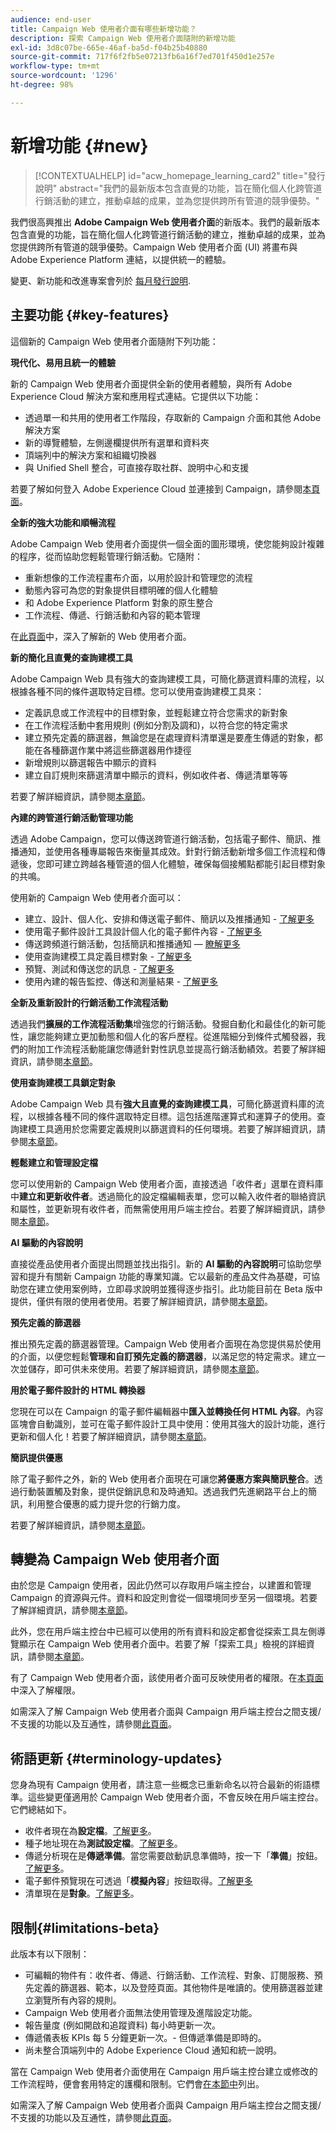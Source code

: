 ```yaml
---
audience: end-user
title: Campaign Web 使用者介面有哪些新增功能？
description: 探索 Campaign Web 使用者介面隨附的新增功能
exl-id: 3d8c07be-665e-46af-ba5d-f04b25b40880
source-git-commit: 717f6f2fb5e07213fb6a16f7ed701f450d1e257e
workflow-type: tm+mt
source-wordcount: '1296'
ht-degree: 98%

---
```



# 新增功能 {#new}

>[!CONTEXTUALHELP]
>id="acw_homepage_learning_card2"
>title="發行說明"
>abstract="我們的最新版本包含直覺的功能，旨在簡化個人化跨管道行銷活動的建立，推動卓越的成果，並為您提供跨所有管道的競爭優勢。"

我們很高興推出 **Adobe Campaign Web 使用者介面**&#x200B;的新版本。我們的最新版本包含直覺的功能，旨在簡化個人化跨管道行銷活動的建立，推動卓越的成果，並為您提供跨所有管道的競爭優勢。Campaign Web 使用者介面 (UI) 將畫布與 Adobe Experience Platform 連結，以提供統一的體驗。

變更、新功能和改進專案會列於 [每月發行說明](release-notes.md).


## 主要功能 {#key-features}

這個新的 Campaign Web 使用者介面隨附下列功能：

**現代化、易用且統一的體驗**

新的 Campaign Web 使用者介面提供全新的使用者體驗，與所有 Adobe Experience Cloud 解決方案和應用程式連結。它提供以下功能：

* 透過單一和共用的使用者工作階段，存取新的 Campaign 介面和其他 Adobe 解決方案
* 新的導覽體驗，左側邊欄提供所有選單和資料夾
* 頂端列中的解決方案和組織切換器
* 與 Unified Shell 整合，可直接存取社群、說明中心和支援

若要了解如何登入 Adobe Experience Cloud 並連接到 Campaign，請參閱[本頁面](../get-started/connect-to-campaign.md)。


**全新的強大功能和順暢流程**

Adobe Campaign Web 使用者介面提供一個全面的圖形環境，使您能夠設計複雜的程序，從而協助您輕鬆管理行銷活動。它隨附：

* 重新想像的工作流程畫布介面，以用於設計和管理您的流程
* 動態內容可為您的對象提供目標明確的個人化體驗
* 和 Adobe Experience Platform 對象的原生整合
* 工作流程、傳遞、行銷活動和內容的範本管理

在[此頁面](../get-started/user-interface.md)中，深入了解新的 Web 使用者介面。

**新的簡化且直覺的查詢建模工具**

Adobe Campaign Web 具有強大的查詢建模工具，可簡化篩選資料庫的流程，以根據各種不同的條件選取特定目標。您可以使用查詢建模工具來：

* 定義訊息或工作流程中的目標對象，並輕鬆建立符合您需求的新對象
* 在工作流程活動中套用規則 (例如分割及調和)，以符合您的特定需求
* 建立預先定義的篩選器，無論您是在處理資料清單還是要產生傳遞的對象，都能在各種篩選作業中將這些篩選器用作捷徑
* 新增規則以篩選報告中顯示的資料
* 建立自訂規則來篩選清單中顯示的資料，例如收件者、傳遞清單等等

若要了解詳細資訊，請參閱[本章節](../query/query-modeler-overview.md)。


**內建的跨管道行銷活動管理功能**

透過 Adobe Campaign，您可以傳送跨管道行銷活動，包括電子郵件、簡訊、推播通知，並使用各種專屬報告來衡量其成效。針對行銷活動新增多個工作流程和傳遞後，您即可建立跨越各種管道的個人化體驗，確保每個接觸點都能引起目標對象的共鳴。

使用新的 Campaign Web 使用者介面可以：

* 建立、設計、個人化、安排和傳送電子郵件、簡訊以及推播通知 - [了解更多](../msg/gs-messages.md)
* 使用電子郵件設計工具設計個人化的電子郵件內容 - [了解更多](../email/edit-content.md)
* 傳送跨頻道行銷活動，包括簡訊和推播通知 —  [瞭解更多](../workflows/activities/channels.md)
* 使用查詢建模工具定義目標對象 - [了解更多](../audience/about-recipients.md)
* 預覽、測試和傳送您的訊息 - [了解更多](../monitor/prepare-send.md)
* 使用內建的報告監控、傳送和測量結果 - [了解更多](../reporting/delivery-reports.md)



**全新及重新設計的行銷活動工作流程活動**

透過我們&#x200B;**擴展的工作流程活動集**&#x200B;增強您的行銷活動。發掘自動化和最佳化的新可能性，讓您能夠建立更加動態和個人化的客戶歷程。從進階細分到條件式觸發器，我們的附加工作流程活動能讓您傳遞針對性訊息並提高行銷活動績效。若要了解詳細資訊，請參閱[本章節](../workflows/gs-workflows.md)。


**使用查詢建模工具鎖定對象**

Adobe Campaign Web 具有&#x200B;**強大且直覺的查詢建模工具**，可簡化篩選資料庫的流程，以根據各種不同的條件選取特定目標。這包括進階運算式和運算子的使用。查詢建模工具適用於您需要定義規則以篩選資料的任何環境。若要了解詳細資訊，請參閱[本章節](../query/query-modeler-overview.md)。

**輕鬆建立和管理設定檔**

您可以使用新的 Campaign Web 使用者介面，直接透過「收件者」選單在資料庫中&#x200B;**建立和更新收件者**。透過簡化的設定檔編輯表單，您可以輸入收件者的聯絡資訊和屬性，並更新現有收件者，而無需使用用戶端主控台。若要了解詳細資訊，請參閱[本章節](../audience/about-recipients.md)。

<!--
* Adobe Experience Manager (AEM) Integration
    
    With our AEM integration extended to web UI, you can easily manage assets and synchronize full HTML templates, empowering you to create captivating digital experiences without any hassle. 
    
    Elevate and streamline your content management capabilities on the web UI with this integration to boost productivity.
-->
<!--
* **Gen AI for Email content**

    Say goodbye to manual content creation and hello to efficient, data-driven campaigns with the power of Gen AI.  Our Gen AI technology utilizes advanced algorithms to **generate highly engaging and personalized content**. Drive higher open rates, click-through rates, and conversions with Gen AI's intelligent content generation. Stay ahead of the competition and elevate your email marketing game with Gen AI on email content.

    Learn more in [this section](../email/generative-gs.md).
-->

**AI 驅動的內容說明**

直接從產品使用者介面提出問題並找出指引。新的 **AI 驅動的內容說明**&#x200B;可協助您學習和提升有關新 Campaign 功能的專業知識。它以最新的產品文件為基礎，可協助您在建立使用案例時，立即尋求說明並獲得逐步指引。此功能目前在 Beta 版中提供，僅供有限的使用者使用。若要了解詳細資訊，請參閱[本章節](../get-started/using-ai.md)。

**預先定義的篩選器**

推出預先定義的篩選器管理。Campaign Web 使用者介面現在為您提供易於使用的介面，以便您輕鬆&#x200B;**管理和自訂預先定義的篩選器**，以滿足您的特定需求。建立一次並儲存，即可供未來使用。若要了解詳細資訊，請參閱[本章節](../get-started/predefined-filters.md)。

**用於電子郵件設計的 HTML 轉換器**

您現在可以在 Campaign 的電子郵件編輯器中&#x200B;**匯入並轉換任何 HTML 內容**。內容區塊會自動識別，並可在電子郵件設計工具中使用：使用其強大的設計功能，進行更新和個人化！若要了解詳細資訊，請參閱[本章節](../email/existing-content.md)。


**簡訊提供優惠**

除了電子郵件之外，新的 Web 使用者介面現在可讓您&#x200B;**將優惠方案與簡訊整合**。透過行動裝置觸及對象，提供促銷訊息和及時通知。透過我們先進網路平台上的簡訊，利用整合優惠的威力提升您的行銷力度。

若要了解詳細資訊，請參閱[本章節](../msg/offers.md)。

## 轉變為 Campaign Web 使用者介面

由於您是 Campaign 使用者，因此仍然可以存取用戶端主控台，以建置和管理 Campaign 的資源與元件。資料和設定則會從一個環境同步至另一個環境。若要了解詳細資訊，請參閱[本章節](../get-started/get-started.md#ac-client)。

此外，您在用戶端主控台中已經可以使用的所有資料和設定都會從探索工具左側導覽顯示在 Campaign Web 使用者介面中。若要了解「探索工具」檢視的詳細資訊，請參閱[本章節](../get-started/user-interface.md#user-interface-explorer)。

有了 Campaign Web 使用者介面，該使用者介面可反映使用者的權限。在[本頁面](../get-started/permissions.md)中深入了解權限。

如需深入了解 Campaign Web 使用者介面與 Campaign 用戶端主控台之間支援/不支援的功能以及互通性，請參閱[此頁面](../get-started/capability-matrix.md)。

## 術語更新 {#terminology-updates}

您身為現有 Campaign 使用者，請注意一些概念已重新命名以符合最新的術語標準。這些變更僅適用於 Campaign Web 使用者介面，不會反映在用戶端主控台。它們總結如下。

* 收件者現在為&#x200B;**設定檔**。[了解更多](../audience/gs-audiences-recipients.md)。
* 種子地址現在為&#x200B;**測試設定檔**。[了解更多](../preview-test/test-deliveries.md)。
* 傳遞分析現在是&#x200B;**傳遞準備**。當您需要啟動訊息準備時，按一下「**準備**」按鈕。[了解更多](../monitor/prepare-send.md)。
* 電子郵件預覽現在可透過「**模擬內容**」按鈕取得。[了解更多](../preview-test/preview-test.md)
* 清單現在是&#x200B;**對象**。[了解更多](../audience/gs-audiences-recipients.md)。

## 限制{#limitations-beta}

此版本有以下限制：

* 可編輯的物件有：收件者、傳遞、行銷活動、工作流程、對象、訂閱服務、預先定義的篩選器、範本，以及登陸頁面。其他物件是唯讀的。使用篩選器並建立瀏覽所有內容的規則。
* Campaign Web 使用者介面無法使用管理及進階設定功能。
* 報告量度 (例如開啟和追蹤資料) 每小時更新一次。
* 傳遞儀表板 KPIs 每 5 分鐘更新一次。- 但傳遞準備是即時的。
* 尚未整合頂端列中的 Adobe Experience Cloud 通知和統一說明。

當在 Campaign Web 使用者介面使用在 Campaign 用戶端主控台建立或修改的工作流程時，便會套用特定的護欄和限制。它們會[在本節中](../get-started/guardrails.md)列出。

如需深入了解 Campaign Web 使用者介面與 Campaign 用戶端主控台之間支援/不支援的功能以及互通性，請參閱[此頁面](../get-started/capability-matrix.md)。
